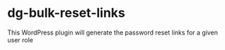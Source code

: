 dg-bulk-reset-links
===================

This WordPress plugin will generate the password reset links for a given user role
